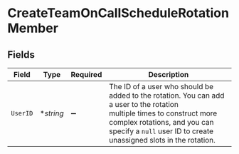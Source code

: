 # CreateTeamOnCallScheduleRotationMember


## Fields

| Field                                                                                                                                                                                                                          | Type                                                                                                                                                                                                                           | Required                                                                                                                                                                                                                       | Description                                                                                                                                                                                                                    |
| ------------------------------------------------------------------------------------------------------------------------------------------------------------------------------------------------------------------------------ | ------------------------------------------------------------------------------------------------------------------------------------------------------------------------------------------------------------------------------ | ------------------------------------------------------------------------------------------------------------------------------------------------------------------------------------------------------------------------------ | ------------------------------------------------------------------------------------------------------------------------------------------------------------------------------------------------------------------------------ |
| `UserID`                                                                                                                                                                                                                       | **string*                                                                                                                                                                                                                      | :heavy_minus_sign:                                                                                                                                                                                                             | The ID of a user who should be added to the rotation. You can add a user to the rotation<br/>multiple times to construct more complex rotations, and you can specify a `null` user ID to create<br/>unassigned slots in the rotation.<br/> |